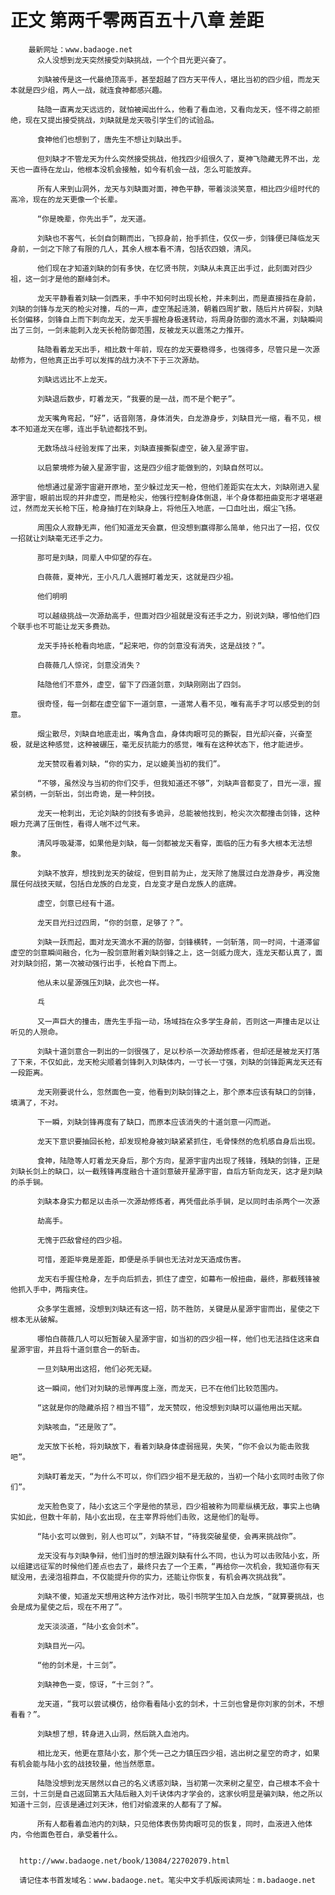 # 正文 第两千零两百五十八章 差距
        最新网址：www.badaoge.net
          众人没想到龙天突然接受刘缺挑战，一个个目光更兴奋了。
      
          刘缺被传是这一代最绝顶高手，甚至超越了四方天平传人，堪比当初的四少组，而龙天本就是四少组，两人一战，就连食神都感兴趣。
      
          陆隐一直离龙天远远的，就怕被闻出什么，他看了看血池，又看向龙天，怪不得之前拒绝，现在又提出接受挑战，刘缺就是龙天吸引学生们的试验品。
      
          食神他们也想到了，唐先生不想让刘缺出手。
      
          但刘缺才不管龙天为什么突然接受挑战，他找四少组很久了，夏神飞隐藏无界不出，龙天也一直待在龙山，他根本没机会接触，如今有机会一战，怎么可能放弃。
      
          所有人来到山洞外，龙天与刘缺面对面，神色平静，带着淡淡笑意，相比四少组时代的高冷，现在的龙天更像一个长辈。
      
          “你是晚辈，你先出手”，龙天道。
      
          刘缺也不客气，长剑自剑鞘而出，飞掠身前，抬手抓住，仅仅一步，剑锋便已降临龙天身前，一剑之下除了有限的几人，其余人根本看不清，包括农四娘，清风。
      
          他们现在才知道刘缺的剑有多快，在忆贤书院，刘缺从未真正出手过，此刻面对四少祖，这一剑才是他的巅峰剑术。
      
          龙天平静看着刘缺一剑西来，手中不知何时出现长枪，并未刺出，而是直接挡在身前，刘缺的剑锋与龙天的枪尖对撞，乓的一声，虚空荡起涟漪，朝着四周扩散，随后片片碎裂，刘缺长剑偏移，剑锋自上而下刺向龙天，龙天手握枪身极速转动，将周身防御的滴水不漏，刘缺瞬间出了三剑，一剑未能刺入龙天长枪防御范围，反被龙天以震荡之力推开。
      
          陆隐看着龙天出手，相比数十年前，现在的龙天要稳得多，也强得多，尽管只是一次源劫修为，但他真正出手可以发挥的战力决不下于三次源劫。
      
          刘缺远远比不上龙天。
      
          刘缺退后数步，盯着龙天，“我要的是一战，而不是个靶子”。
      
          龙天嘴角弯起，“好”，话音刚落，身体消失，白龙游身步，刘缺目光一缩，看不见，根本不知道龙天在哪，连出手轨迹都找不到。
      
          无数场战斗经验发挥了出来，刘缺直接撕裂虚空，破入星源宇宙。
      
          以启蒙境修为破入星源宇宙，这是四少组才能做到的，刘缺自然可以。
      
          他想通过星源宇宙避开原地，至少躲过龙天一枪，但他们差距实在太大，刘缺刚进入星源宇宙，眼前出现的并非虚空，而是枪尖，他强行控制身体倒退，半个身体都扭曲变形才堪堪避过，然而龙天长枪下压，枪身抽打在刘缺身上，将他压入地底，一口血吐出，烟尘飞扬。
      
          周围众人寂静无声，他们知道龙天会赢，但没想到赢得那么简单，他只出了一招，仅仅一招就让刘缺毫无还手之力。
      
          那可是刘缺，同辈人中仰望的存在。
      
          白薇薇，夏神光，王小凡几人震撼盯着龙天，这就是四少祖。
      
          他们明明
      
          可以越级挑战一次源劫高手，但面对四少祖就是没有还手之力，别说刘缺，哪怕他们四个联手也不可能让龙天多费劲。
      
          龙天手持长枪看向地底，“起来吧，你的剑意没有消失，这是战技？”。
      
          白薇薇几人惊诧，剑意没消失？
      
          陆隐他们不意外，虚空，留下了四道剑意，刘缺刚刚出了四剑。
      
          很奇怪，每一剑都在虚空留下一道剑意，一道常人看不见，唯有高手才可以感受到的剑意。
      
          烟尘散尽，刘缺自地底走出，嘴角含血，身体肉眼可见的撕裂，目光却兴奋，兴奋至极，就是这种感觉，这种被碾压，毫无反抗能力的感觉，唯有在这种状态下，他才能进步。
      
          龙天赞叹看着刘缺，“你的实力，足以媲美当初的我们”。
      
          “不够，虽然没与当初的你们交手，但我知道还不够”，刘缺声音都变了，目光一凛，握紧剑柄，一剑斩出，剑出奇诡，是一种剑技。
      
          龙天一枪刺出，无论刘缺的剑技有多诡异，总能被他找到，枪尖次次都撞击剑锋，这种眼力充满了压倒性，看得人喘不过气来。
      
          清风呼吸凝滞，如果他是刘缺，每一剑都被龙天看穿，面临的压力有多大根本无法想象。
      
          刘缺不放弃，想找到龙天的破绽，但到目前为止，龙天除了施展过白龙游身步，再没施展任何战技天赋，包括白龙族的白龙变，白龙变才是白龙族人的底牌。
      
          虚空，剑意已经有十道。
      
          龙天目光扫过四周，“你的剑意，足够了？”。
      
          刘缺一跃而起，面对龙天滴水不漏的防御，剑锋横转，一剑斩落，同一时间，十道滞留虚空的剑意瞬间融合，化为一股剑意附着刘缺剑锋之上，这一剑威力庞大，连龙天都认真了，面对刘缺剑招，第一次被动强行出手，长枪自下而上。
      
          他从未以星源强压刘缺，此次也一样。
      
          乓
      
          又一声巨大的撞击，唐先生手指一动，场域挡在众多学生身前，否则这一声撞击足以让听见的人殒命。
      
          刘缺十道剑意合一刺出的一剑很强了，足以秒杀一次源劫修炼者，但却还是被龙天打落了下来，不仅如此，龙天枪尖顺着剑锋刺入刘缺体内，一寸长一寸强，刘缺的剑锋距离龙天还有一段距离。
      
          龙天刚要说什么，忽然面色一变，他看到刘缺剑锋之上，那个原本应该有缺口的剑锋，填满了，不对。
      
          下一瞬，刘缺剑锋再度有了缺口，而原本应该消失的十道剑意一闪而逝。
      
          龙天下意识要抽回长枪，却发现枪身被刘缺紧紧抓住，毛骨悚然的危机感自身后出现。
      
          食神，陆隐等人盯着龙天身后，那个方向，星源宇宙内出现了残锋，残缺的剑锋，正是刘缺长剑上的缺口，以一截残锋再度融合十道剑意破开星源宇宙，自后方斩向龙天，这才是刘缺的杀手锏。
      
          刘缺本身实力都足以击杀一次源劫修炼者，再凭借此杀手锏，足以同时击杀两个一次源
      
          劫高手。
      
          无愧于匹敌曾经的四少祖。
      
          可惜，差距毕竟是差距，即便是杀手锏也无法对龙天造成伤害。
      
          龙天右手握住枪身，左手向后抓去，抓住了虚空，如幕布一般扭曲，最终，那截残锋被他抓入手中，两指夹住。
      
          众多学生震撼，没想到刘缺还有这一招，防不胜防，关键是从星源宇宙而出，星使之下根本无从破解。
      
          哪怕白薇薇几人可以短暂破入星源宇宙，如当初的四少祖一样，他们也无法挡住这来自星源宇宙，并且将十道剑意合一的斩击。
      
          一旦刘缺用出这招，他们必死无疑。
      
          这一瞬间，他们对刘缺的忌惮再度上涨，而龙天，已不在他们比较范围内。
      
          “这就是你的隐藏杀招？相当不错”，龙天赞叹，他没想到刘缺可以逼他用出天赋。
      
          刘缺咳血，“还是败了”。
      
          龙天放下长枪，将刘缺放下，看着刘缺身体虚弱摇晃，失笑，“你不会以为能击败我吧”。
      
          刘缺盯着龙天，“为什么不可以，你们四少祖不是无敌的，当初一个陆小玄同时击败了你们”。
      
          龙天脸色变了，陆小玄这三个字是他的禁忌，四少祖被称为同辈纵横无敌，事实上也确实如此，但数十年前，陆小玄出现，在主宰界将他们击败，这是他们的耻辱。
      
          “陆小玄可以做到，别人也可以”，刘缺不甘，“待我突破星使，会再来挑战你”。
      
          龙天没有与刘缺争辩，他们当时的想法跟刘缺有什么不同，也认为可以击败陆小玄，所以组建远征军的时候他们差点也去了，最终只去了一个王素，“再给你一次机会，我知道你有天赋没用，去浸泡祖莽血，不仅能提升你的实力，还能让你恢复，有机会再次挑战我”。
      
          刘缺不傻，知道龙天想用这种方法作对比，吸引书院学生加入白龙族，“就算要挑战，也会是成为星使之后，现在不用了”。
      
          龙天淡淡道，“陆小玄会剑术”。
      
          刘缺目光一闪。
      
          “他的剑术是，十三剑”。
      
          刘缺神色一变，惊讶，“十三剑？”。
      
          龙天道，“我可以尝试模仿，给你看看陆小玄的剑术，十三剑也曾是你刘家的剑术，不想看看？”。
      
          刘缺想了想，转身进入山洞，然后跳入血池内。
      
          相比龙天，他更在意陆小玄，那个凭一己之力镇压四少祖，逃出树之星空的奇才，如果有机会能与陆小玄的战技较量，他当然愿意。
      
          陆隐没想到龙天居然以自己的名义诱惑刘缺，当初第一次来树之星空，自己根本不会十三剑，十三剑是自己返回第五大陆后融入刘千诀体内才学会的，这家伙明显是骗刘缺，他之所以知道十三剑，应该是通过刘天沐，他们对偷渡来的人都有了了解。
      
          所有人都看着血池内的刘缺，只见他体表伤势肉眼可见的恢复，同时，血液进入他体内，令他面色苍白，承受着什么。
      
      
      http://www.badaoge.net/book/13084/22702079.html
      
      请记住本书首发域名：www.badaoge.net。笔尖中文手机版阅读网址：m.badaoge.net